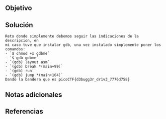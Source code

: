 ## Objetivo

## Solución
```
Reto donde simplemente debemos seguir las indicaciones de la descripcion, en
mi caso tuve que instalar gdb, una vez instalado simplemente poner los
comandos:
- `$ chmod +x gdbme`
- `$ gdb gdbme`
- `(gdb) layout asm`
- `(gdb) break *(main+99)`
- `(gdb) run`
- `(gdb) jump *(main+104)`
Dando la bandera que es picoCTF{d3bugg3r_dr1v3_7776d758}
```
## Notas adicionales
## Referencias